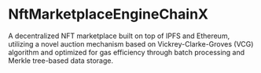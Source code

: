# NftMarketplaceEngineChainX
A decentralized NFT marketplace built on top of IPFS and Ethereum, utilizing a novel auction mechanism based on Vickrey-Clarke-Groves (VCG) algorithm and optimized for gas efficiency through batch processing and Merkle tree-based data storage.
